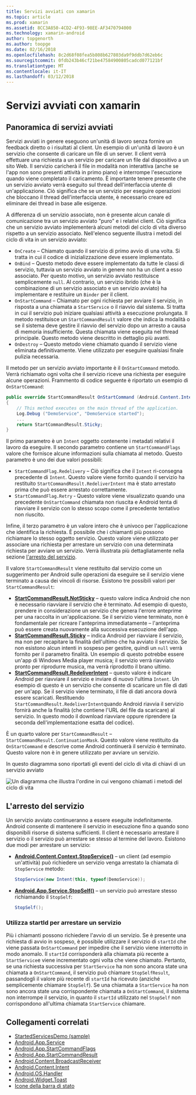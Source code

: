 ```yaml
---
title: Servizi avviati con xamarin
ms.topic: article
ms.prod: xamarin
ms.assetid: 8CC3A850-4CD2-4F93-98EE-AF3470794000
ms.technology: xamarin-android
author: topgenorth
ms.author: toopge
ms.date: 02/16/2018
ms.openlocfilehash: 8c2d68f08fea5b808b627803da9f9ddb7d62eb6c
ms.sourcegitcommit: 0fdb243b46cf21be47584900805cadcd077121bf
ms.translationtype: MT
ms.contentlocale: it-IT
ms.lasthandoff: 03/12/2018
---
```

# <a name="started-services-with-xamarinandroid"></a>Servizi avviati con xamarin

## <a name="started-services-overview"></a>Panoramica di servizi avviati

Servizi avviati in genere eseguono un'unità di lavoro senza fornire un feedback diretto o i risultati al client. Un esempio di un'unità di lavoro è un servizio che consente di caricare un file di un server. Il client verrà effettuare una richiesta a un servizio per caricare un file dal dispositivo a un sito Web. Il servizio caricherà il file in modalità non interattiva (anche se l'app non sono presenti attività in primo piano) e interrompe l'esecuzione quando viene completato il caricamento. È importante tenere presente che un servizio avviato verrà eseguito sul thread dell'interfaccia utente di un'applicazione. Ciò significa che se un servizio per eseguire operazioni che bloccano il thread dell'interfaccia utente, è necessario creare ed eliminare dei thread in base alle esigenze.

A differenza di un servizio associato, non è presente alcun canale di comunicazione tra un servizio avviato "puro" e i relativi client. Ciò significa che un servizio avviato implementerà alcuni metodi del ciclo di vita diverso rispetto a un servizio associato. Nell'elenco seguente illustra i metodi del ciclo di vita in un servizio avviato:

* `OnCreate` &ndash; Chiamato quando il servizio di primo avvio di una volta. Si tratta in cui il codice di inizializzazione deve essere implementato.
* `OnBind` &ndash; Questo metodo deve essere implementato da tutte le classi di servizio, tuttavia un servizio avviato in genere non ha un client a esso associato. Per questo motivo, un servizio avviato restituisce semplicemente `null`. Al contrario, un servizio ibrido (che è la combinazione di un servizio associato e un servizio avviato) ha implementare e restituire un `Binder` per il client.
* `OnStartCommand` &ndash; Chiamato per ogni richiesta per avviare il servizio, in risposta a una chiamata a `StartService` o il riavvio dal sistema. Si tratta in cui il servizio può iniziare qualsiasi attività a esecuzione prolungata. Il metodo restituisce un `StartCommandResult` valore che indica la modalità o se il sistema deve gestire il riavvio del servizio dopo un arresto a causa di memoria insufficiente. Questa chiamata viene eseguita nel thread principale. Questo metodo viene descritto in dettaglio più avanti.
* `OnDestroy` &ndash; Questo metodo viene chiamato quando il servizio viene eliminata definitivamente. Viene utilizzato per eseguire qualsiasi finale pulizia necessaria.

Il metodo per un servizio avviato importante è il `OnStartCommand` metodo. Verrà richiamato ogni volta che il servizio riceve una richiesta per eseguire alcune operazioni. Frammento di codice seguente è riportato un esempio di `OnStartCommand`: 

```csharp
public override StartCommandResult OnStartCommand (Android.Content.Intent intent, StartCommandFlags flags, int startId)
{
    // This method executes on the main thread of the application.
    Log.Debug ("DemoService", "DemoService started");
    ...
    return StartCommandResult.Sticky;
}
```

Il primo parametro è un `Intent` oggetto contenente i metadati relativi il lavoro da eseguire. Il secondo parametro contiene un `StartCommandFlags` valore che fornisce alcune informazioni sulla chiamata al metodo. Questo parametro è uno dei due valori possibili:

* `StartCommandFlag.Redelivery` &ndash; Ciò significa che il `Intent` ri-consegna precedente di `Intent`. Questo valore viene fornito quando il servizio ha restituito `StartCommandResult.RedeliverIntent` ma è stato arrestato prima che può essere arrestato correttamente.
* `StartCommandFlag.Retry` &dash; Questo valore viene visualizzato quando una precedente `OnStartCommand` chiamata non riuscita e Android tenta di riavviare il servizio con lo stesso scopo come il precedente tentativo non riuscito.
 
Infine, il terzo parametro è un valore intero che è univoco per l'applicazione che identifica la richiesta. È possibile che i chiamanti più possono richiamare lo stesso oggetto servizio. Questo valore viene utilizzato per associare una richiesta per arrestare un servizio con una determinata richiesta per avviare un servizio. Verrà illustrata più dettagliatamente nella sezione [l'arresto del servizio](#Stopping_the_Service). 

Il valore `StartCommandResult` viene restituito dal servizio come un suggerimento per Android sulle operazioni da eseguire se il servizio viene terminato a causa dei vincoli di risorse. Esistono tre possibili valori per `StartCommandResult`:

* **[StartCommandResult.NotSticky](https://developer.xamarin.com/api/field/Android.App.StartCommandResult.NotSticky/)**  &ndash; questo valore indica Android che non è necessario riavviare il servizio che è terminato. Ad esempio di questo, prendere in considerazione un servizio che genera l'errore anteprime per una raccolta in un'applicazione. Se il servizio viene terminato, non è fondamentale per ricreare l'anteprima immediatamente &ndash; l'anteprima può essere creata nuovamente alla successiva esecuzione dell'app.
* **[StartCommandResult.Sticky](https://developer.xamarin.com/api/field/Android.App.StartCommandResult.Sticky/)**  &ndash; indica Android per riavviare il servizio, ma non per recapitare la finalità dell'ultimo che ha avviato il servizio. Se non esistono alcun intenti in sospeso per gestire, quindi un `null` verrà fornito per il parametro finalità. Un esempio di questo potrebbe essere un'app di Windows Media player musica; il servizio verrà riavviato pronto per riprodurre musica, ma verrà riprodotto il brano ultimo. 
* **[StartCommandResult.RedeliverIntent](https://developer.xamarin.com/api/field/Android.App.StartCommandResult.RedeliverIntent/)**  &ndash; questo valore è indicare Android per riavviare il servizio e inviare di nuovo l'ultima `Intent`. Un esempio di questo è un servizio che consente di scaricare un file di dati per un'app. Se il servizio viene terminato, il file di dati ancora dovrà essere scaricati. Restituendo `StartCommandResult.RedeliverIntent`quando Android riavvia il servizio fornirà anche la finalità (che contiene l'URL del file da scaricare) al servizio. In questo modo il download riavviare oppure riprendere (a seconda dell'implementazione esatta del codice).

È un quarto valore per `StartCommandResult` &ndash; `StartCommandResult.ContinuationMask`. Questo valore viene restituito da `OnStartCommand` e descrive come Android continuerà il servizio è terminato. Questo valore non è in genere utilizzato per avviare un servizio.

In questo diagramma sono riportati gli eventi del ciclo di vita di chiavi di un servizio avviato 

![Un diagramma che illustra l'ordine in cui vengono chiamati i metodi del ciclo di vita](started-services-images/started-service-01.png "un diagramma che illustra l'ordine in cui vengono chiamati i metodi del ciclo di vita.")


<a name="Stopping_the_Service" />

## <a name="stopping-the-service"></a>L'arresto del servizio

Un servizio avviato continueranno a essere eseguite indefinitamente. Android consente di mantenere il servizio in esecuzione fino a quando sono disponibili risorse di sistema sufficienti. Il client è necessario arrestare il servizio o il servizio può arrestare se stesso al termine del lavoro. Esistono due modi per arrestare un servizio: 
 
* **[Android.Content.Context.StopService()](https://developer.xamarin.com/api/member/Android.Content.Context.StopService/p/Android.Content.Intent/)**  &ndash; un client (ad esempio un'attività) può richiedere un servizio venga arrestato la chiamata di `StopService` metodo: 

    ```csharp
    StopService(new Intent(this, typeof(DemoService));
    ```

* **[Android.App.Service.StopSelf()](https://developer.xamarin.com/api/member/Android.App.Service.StopSelf()/)**  &ndash; un servizio può arrestare stesso richiamando il `StopSelf`:

    ```csharp
    StopSelf();
    ```
    
### <a name="using-startid-to-stop-a-service"></a>Utilizza startId per arrestare un servizio

Più i chiamanti possono richiedere l'avvio di un servizio. Se è presente una richiesta di avvio in sospeso, è possibile utilizzare il servizio di `startId` che viene passata `OnStartCommand` per impedire che il servizio viene interrotto in modo anomalo. Il `startId` corrisponderà alla chiamata più recente a `StartService`e viene incrementato ogni volta che viene chiamato. Pertanto, se una richiesta successiva per `StartService` ha non sono ancora state una chiamata a `OnStartCommand`, il servizio può chiamare `StopSelfResult`, passandogli il valore più recente di `startId` ha ricevuto (anziché semplicemente chiamare `StopSelf`). Se una chiamata a `StartService` ha non sono ancora state una corrispondente chiamata a `OnStartCommand`, il sistema non interrompe il servizio, in quanto il `startId` utilizzato nel `StopSelf` non corrispondono all'ultima chiamata `StartService` chiamare.


## <a name="related-links"></a>Collegamenti correlati

- [StartedServicesDemo (sample)](https://developer.xamarin.com/samples/monodroid/ApplicationFundamentals/ServiceSamples/StartedServicesDemo/)
- [Android.App.Service](https://developer.xamarin.com/api/type/Android.App.Service)
- [Android.App.StartCommandFlags](https://developer.xamarin.com/api/type/Android.App.StartCommandFlags)
- [Android.App.StartCommandResult](https://developer.xamarin.com/api/type/Android.App.StartCommandResult)
- [Android.Content.BroadcastReceiver](https://developer.xamarin.com/api/type/Android.Content.BroadcastReceiver/)
- [Android.Content.Intent](https://developer.xamarin.com/api/type/Android.Content.Intent)
- [Android.OS.Handler](https://developer.xamarin.com/api/type/Android.OS.Handler/)
- [Android.Widget.Toast](https://developer.xamarin.com/api/type/Android.Widget.Toast/)
- [Icone della barra di stato](http://developer.android.com/guide/practices/ui_guidelines/icon_design_status_bar.html)

